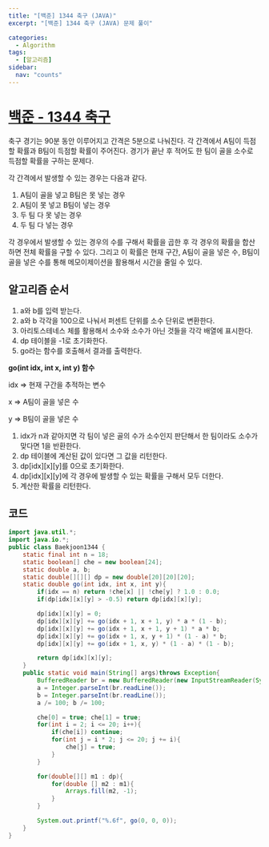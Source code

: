 ```yaml
---
title: "[백준] 1344 축구 (JAVA)"
excerpt: "[백준] 1344 축구 (JAVA) 문제 풀이"

categories:
  - Algorithm
tags:
  - [알고리즘]
sidebar:
  nav: "counts"
---
```


# [백준 - 1344 축구](https://www.acmicpc.net/problem/1344)

축구 경기는 90분 동안 이루어지고 간격은 5분으로 나눠진다. 각 간격에서 A팀이 득점할 확률과 B팀이 득점할 확률이 주어진다. 경기가 끝난 후 적어도 한 팀이 골을 소수로 득점할 확률을 구하는 문제다.

각 간격에서 발생할 수 있는 경우는 다음과 같다.

1. A팀이 골을 넣고 B팀은 못 넣는 경우
2. A팀이 못 넣고 B팀이 넣는 경우
3. 두 팀 다 못 넣는 경우
4. 두 팀 다 넣는 경우

각 경우에서 발생할 수 있는 경우의 수를 구해서 확률을 곱한 후 각 경우의 확률을 합산하면 전체 확률을 구할 수 있다. 그리고 이 확률은 현재 구간, A팀이 골을 넣은 수, B팀이 골을 넣은 수를 통해 메모이제이션을 활용해서 시간을 줄일 수 있다.

## 알고리즘 순서

1. a와 b를 입력 받는다.
2. a와 b 각각을 100으로 나눠서 퍼센트 단위를 소수 단위로 변환한다.
3. 아리토스테네스 체를 활용해서 소수와 소수가 아닌 것들을 각각 배열에 표시한다.
4. dp 테이블을 -1로 초기화한다.
5. go라는 함수를 호출해서 결과를 출력한다.

**go(int idx, int x, int y) 함수**

idx ⇒ 현재 구간을 추적하는 변수

x ⇒ A팀이 골을 넣은 수

y ⇒ B팀이 골을 넣은 수

1. idx가 n과 같아지면 각 팀이 넣은 골의 수가 소수인지 판단해서 한 팀이라도 소수가 맞다면 1을 반환한다.
2. dp 테이블에 계산된 값이 있다면 그 값을 리턴한다.
3. dp[idx][x][y]를 0으로 초기화한다.
4. dp[idx][x][y]에 각 경우에 발생할 수 있는 확률을 구해서 모두 더한다.
5. 계산한 확률을 리턴한다.

## 코드

```java
import java.util.*;
import java.io.*;
public class Baekjoon1344 {
    static final int n = 18;
    static boolean[] che = new boolean[24];
    static double a, b;
    static double[][][] dp = new double[20][20][20];
    static double go(int idx, int x, int y){
        if(idx == n) return !che[x] || !che[y] ? 1.0 : 0.0;
        if(dp[idx][x][y] > -0.5) return dp[idx][x][y];

        dp[idx][x][y] = 0;
        dp[idx][x][y] += go(idx + 1, x + 1, y) * a * (1 - b);
        dp[idx][x][y] += go(idx + 1, x + 1, y + 1) * a * b;
        dp[idx][x][y] += go(idx + 1, x, y + 1) * (1 - a) * b;
        dp[idx][x][y] += go(idx + 1, x, y) * (1 - a) * (1 - b);

        return dp[idx][x][y];
    }
    public static void main(String[] args)throws Exception{
        BufferedReader br = new BufferedReader(new InputStreamReader(System.in));
        a = Integer.parseInt(br.readLine());
        b = Integer.parseInt(br.readLine());
        a /= 100; b /= 100;

        che[0] = true; che[1] = true;
        for(int i = 2; i <= 20; i++){
            if(che[i]) continue;
            for(int j = i * 2; j <= 20; j += i){
                che[j] = true;
            }
        }

        for(double[][] m1 : dp){
            for(double [] m2 : m1){
                Arrays.fill(m2, -1);
            }
        }

        System.out.printf("%.6f", go(0, 0, 0));
    }
}
```
